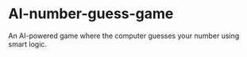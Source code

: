 # AI-number-guess-game
An AI-powered game where the computer guesses your number using smart logic.
